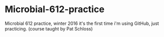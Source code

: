 # Microbial-612-practice
Microbial 612 practice, winter 2016
it's the first time i'm using GitHub, just practicing. 
(course taught by Pat Schloss)
